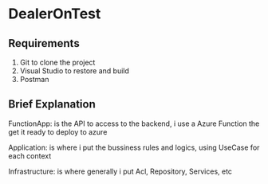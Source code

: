 # DealerOnTest

## Requirements

 1. Git to clone the project
 2. Visual Studio to restore and build
 3. Postman

## Brief Explanation

FunctionApp: is the API to access to the backend, 
			 i use a Azure Function the get it ready to deploy to azure

Application: is where i put the bussiness rules and logics, using UseCase for each context

Infrastructure: is where generally i put Acl, Repository, Services, etc
